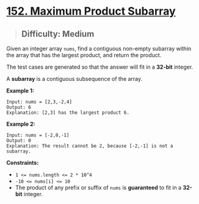 # [152. Maximum Product Subarray](https://leetcode.com/problems/maximum-product-subarray/)

> ## Difficulty: Medium

Given an integer array `nums`, find a contiguous non-empty subarray within the array that has the largest product, and return the product.

The test cases are generated so that the answer will fit in a **32-bit** integer.

A **subarray** is a contiguous subsequence of the array.

**Example 1:**

```
Input: nums = [2,3,-2,4]
Output: 6
Explanation: [2,3] has the largest product 6.
```

**Example 2:**

```
Input: nums = [-2,0,-1]
Output: 0
Explanation: The result cannot be 2, because [-2,-1] is not a subarray.
```

**Constraints:**

- `1 <= nums.length <= 2 * 10^4`
- `-10 <= nums[i] <= 10`
- The product of any prefix or suffix of `nums` is **guaranteed** to fit in a **32-bit** integer.
